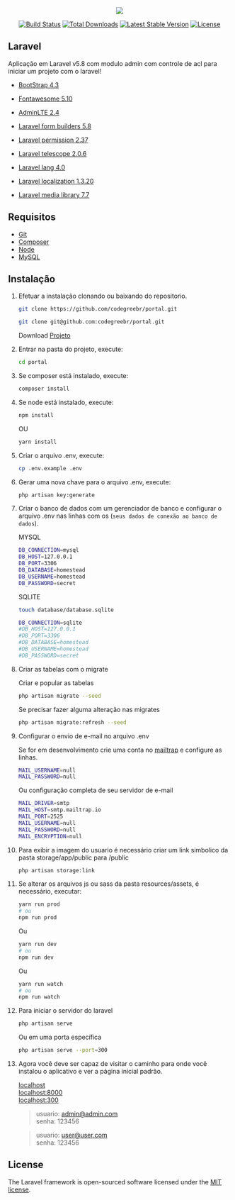 <p align="center"><img src="https://laravel.com/assets/img/components/logo-laravel.svg"></p>

<p align="center">
<a href="https://travis-ci.org/laravel/framework"><img src="https://travis-ci.org/laravel/framework.svg" alt="Build Status"></a>
<a href="https://packagist.org/packages/laravel/framework"><img src="https://poser.pugx.org/laravel/framework/d/total.svg" alt="Total Downloads"></a>
<a href="https://packagist.org/packages/laravel/framework"><img src="https://poser.pugx.org/laravel/framework/v/stable.svg" alt="Latest Stable Version"></a>
<a href="https://packagist.org/packages/laravel/framework"><img src="https://poser.pugx.org/laravel/framework/license.svg" alt="License"></a>
</p>

## Laravel

Aplicação em Laravel v5.8 com modulo admin com controle de acl para iniciar um projeto com o laravel!


-   [BootStrap 4.3](https://getbootstrap.com/)
-   [Fontawesome 5.10](https://fontawesome.com/)
-   [AdminLTE 2.4](https://adminlte.io/)

-   [Laravel form builders 5.8](https://github.com/LaravelCollective/html)
-   [Laravel permission 2.37](https://github.com/spatie/laravel-permission)
-   [Laravel telescope 2.0.6](https://github.com/laravel/telescope)
-   [Laravel lang 4.0](https://github.com/caouecs/Laravel-lang)
-   [Laravel localization 1.3.20](https://github.com/mcamara/laravel-localization)
-   [Laravel media library 7.7](https://github.com/spatie/laravel-medialibrary)

## Requisitos

-   [Git](https://git-scm.com/)
-   [Composer](http://getcomposer.org/doc/00-intro.md)
-   [Node](https://nodejs.org/en/)
-   [MySQL](https://dev.mysql.com/downloads/installer/)

## Instalação

1. Efetuar a instalação clonando ou baixando do repositorio.

    ```bash
    git clone https://github.com/codegreebr/portal.git
    ```
    ```bash
    git clone git@github.com:codegreebr/portal.git
    ```

    Download [Projeto](https://github.com/codegreebr/portal/archive/master.zip)

2. Entrar na pasta do projeto, execute:
    ```bash
    cd portal
    ```
3. Se composer está instalado, execute:
    ```bash
    composer install
    ```
4. Se node está instalado, execute:
    ```bash
    npm install
    ```
    OU
    ```bash
    yarn install
    ```
5. Criar o arquivo .env, execute:
    ```bash
    cp .env.example .env
    ```
6. Gerar uma nova chave para o arquivo .env, execute:
    ```bash
    php artisan key:generate
    ```
7. Criar o banco de dados com um gerenciador de banco e configurar o arquivo .env nas linhas com os (`seus dados de conexão ao banco de dados`).

    MYSQL

    ```bash
    DB_CONNECTION=mysql
    DB_HOST=127.0.0.1
    DB_PORT=3306
    DB_DATABASE=homestead
    DB_USERNAME=homestead
    DB_PASSWORD=secret
    ```

    SQLITE

    ```bash
    touch database/database.sqlite
    ```

    ```bash
    DB_CONNECTION=sqlite
    #DB_HOST=127.0.0.1
    #DB_PORT=3306
    #DB_DATABASE=homestead
    #DB_USERNAME=homestead
    #DB_PASSWORD=secret    
    ```

8. Criar as tabelas com o migrate

    Criar e popular as tabelas

    ```bash
    php artisan migrate --seed
    ```

    Se precisar fazer alguma alteração nas migrates

    ```bash
    php artisan migrate:refresh --seed
    ```

9. Configurar o envio de e-mail no arquivo .env

    Se for em desenvolvimento crie uma conta no [mailtrap](https://mailtrap.io/) e configure as linhas.

    ```bash
    MAIL_USERNAME=null
    MAIL_PASSWORD=null
    ```

    Ou configuração completa de seu servidor de e-mail

    ```bash
    MAIL_DRIVER=smtp
    MAIL_HOST=smtp.mailtrap.io
    MAIL_PORT=2525
    MAIL_USERNAME=null
    MAIL_PASSWORD=null
    MAIL_ENCRYPTION=null
    ```

10. Para exibir a imagem do usuario é necessário criar um link simbolico da pasta storage/app/public para /public

    ```bash
    php artisan storage:link
    ```

11. Se alterar os arquivos js ou sass da pasta resources/assets, é necessário, executar:

    ```bash
    yarn run prod
    # ou
    npm run prod
    ```

    Ou

    ```bash
    yarn run dev
    # ou
    npm run dev
    ```

    Ou

    ```bash
    yarn run watch
    # ou
    npm run watch
    ```

12. Para iniciar o servidor do laravel

    ```bash
    php artisan serve
    ```

    Ou em uma porta específica

    ```bash
    php artisan serve --port=300
    ```

13. Agora você deve ser capaz de visitar o caminho para onde você instalou o aplicativo e ver a página inicial padrão.

    [localhost](http://localhost)  
    [localhost:8000](http://localhost:8000)  
    [localhost:300](http://localhost:300/)

    > usuario: admin@admin.com  
    > senha: 123456

    > usuario: user@user.com  
    > senha: 123456

## License

The Laravel framework is open-sourced software licensed under the [MIT license](https://opensource.org/licenses/MIT).

